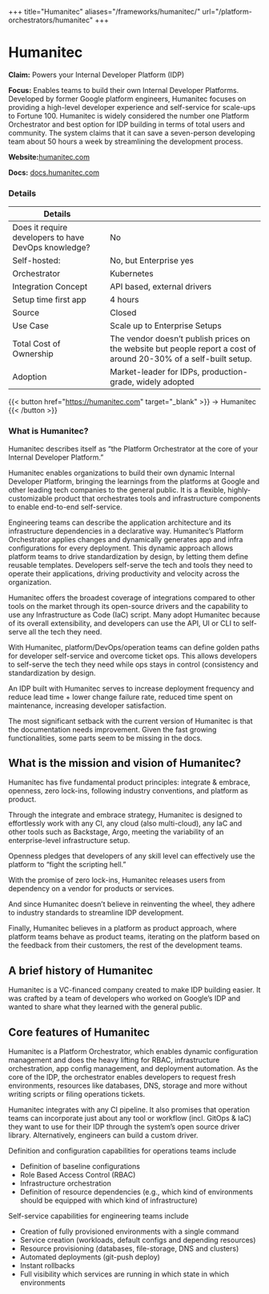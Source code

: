 +++
title="Humanitec"
aliases="/frameworks/humanitec/"
url="/platform-orchestrators/humanitec"
+++

# Humanitec

**Claim:** Powers your Internal Developer Platform (IDP)

**Focus:**  Enables teams to build their own Internal Developer Platforms. Developed by former Google platform engineers, Humanitec focuses on providing a high-level developer experience and self-service for scale-ups to Fortune 100. Humanitec is widely considered the number one Platform Orchestrator and best option for IDP building in terms of total users and community. The system claims that it can save a seven-person developing team about 50 hours a week by streamlining the development process.

**Website:**[humanitec.com](https://humanitec.com/)

**Docs:** [docs.humanitec.com](https://docs.humanitec.com/)


### Details

| Details |  |
| --- | ----------- |
| Does it require developers to have DevOps knowledge? | No |
| Self-hosted: | No, but Enterprise yes |
| Orchestrator | Kubernetes |
| Integration Concept | API based, external drivers |
| Setup time first app | 4 hours |
| Source | Closed |
| Use Case | Scale up to Enterprise Setups |
| Total Cost of Ownership | The vendor doesn’t publish prices on the website but people report a cost of around 20-30% of a self-built setup. |
| Adoption | Market-leader for IDPs, production-grade, widely adopted |

{{< button href="https://humanitec.com" target="_blank" >}}
-> Humanitec
{{< /button >}}  

### What is Humanitec?
 
Humanitec describes itself as “the Platform Orchestrator at the core of your Internal Developer Platform.”
 
Humanitec enables organizations to build their own dynamic Internal Developer Platform, bringing the learnings from the platforms at Google and other leading tech companies to the general public. It is a flexible, highly-customizable product that orchestrates tools and infrastructure components to enable end-to-end self-service.

Engineering teams can describe the application architecture and its infrastructure dependencies in a declarative way. Humanitec’s Platform Orchestrator applies changes and dynamically generates app and infra configurations for every deployment. This dynamic approach allows platform teams to drive standardization by design, by letting them define reusable templates. Developers self-serve the tech and tools they need to operate their applications, driving productivity and velocity across the organization.
 
Humanitec offers the broadest coverage of integrations compared to other tools on the market through its open-source drivers and the capability to use any Infrastructure as Code (IaC) script. Many adopt Humanitec because of its overall extensibility, and developers can use the API, UI or CLI to self-serve all the tech they need.
 
With Humanitec, platform/DevOps/operation teams can define golden paths for developer self-service and overcome ticket ops. This allows developers to self-serve the tech they need while ops stays in control (consistency and standardization by design.

An IDP built with Humanitec serves to increase deployment frequency and reduce lead time + lower change failure rate, reduced time spent on maintenance, increasing developer satisfaction.
 
The most significant setback with the current version of Humanitec is that the documentation needs improvement. Given the fast growing functionalities, some parts seem to be missing in the docs.
 
## What is the mission and vision of Humanitec?
 
Humanitec has five fundamental product principles: integrate & embrace, openness, zero lock-ins, following industry conventions, and platform as product.
 
Through the integrate and embrace strategy, Humanitec is designed to effortlessly work with any CI, any cloud (also multi-cloud), any IaC and other tools such as Backstage, Argo, meeting the variability of an enterprise-level infrastructure setup.
 
Openness pledges that developers of any skill level can effectively use the platform to “fight the scripting hell.”
 
With the promise of zero lock-ins, Humanitec releases users from dependency on a vendor for products or services.
 
And since Humanitec doesn’t believe in reinventing the wheel, they adhere to industry standards to streamline IDP development.

Finally, Humanitec believes in a platform as product approach, where platform teams behave as product teams, iterating on the platform based on the feedback from their customers, the rest of the development teams.
 
## A brief history of Humanitec
 
Humanitec is a VC-financed company created to make IDP building easier. It was crafted by a team of developers who worked on Google’s IDP and wanted to share what they learned with the general public.
 
## Core features of Humanitec
 
Humanitec is a Platform Orchestrator, which enables dynamic configuration management and does the heavy lifting for RBAC, infrastructure orchestration, app config management, and deployment automation. As the core of the IDP, the orchestrator enables developers to request fresh environments, resources like databases, DNS, storage and more without writing scripts or filing operations tickets.
 
Humanitec integrates with any CI pipeline. It also promises that operation teams can incorporate just about any tool or workflow (incl. GitOps & IaC) they want to use for their IDP through the system’s open source driver library. Alternatively, engineers can build a custom driver. 

Definition and configuration capabilities for operations teams include
- Definition of baseline configurations
- Role Based Access Control (RBAC)  
- Infrastructure orchestration
- Definition of resource dependencies (e.g., which kind of environments should be equipped with which kind of infrastructure)


Self-service capabilities for engineering teams include
- Creation of fully provisioned environments with a single command
- Service creation (workloads, default configs and depending resources)
- Resource provisioning (databases, file-storage, DNS and clusters)
- Automated deployments (git-push deploy)
- Instant rollbacks
- Full visibility which services are running in which state in which environments
